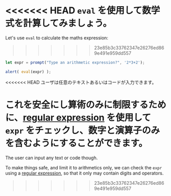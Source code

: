 <<<<<<< HEAD
`eval` を使用して数学式を計算してみましょう。
=======
Let's use `eval` to calculate the maths expression:
>>>>>>> 23e85b3c33762347e26276ed869e491e959dd557

```js demo run
let expr = prompt("Type an arithmetic expression?", '2*3+2');

alert( eval(expr) );
```

<<<<<<< HEAD
ユーザは任意のテキストあるいはコードが入力できます。

これを安全にし算術のみに制限するために、[regular expression](info:regular-expressions) を使用して `expr` をチェックし、数字と演算子のみを含むようにすることができます。
=======
The user can input any text or code though.

To make things safe, and limit it to arithmetics only, we can check the `expr` using a [regular expression](info:regular-expressions), so that it only may contain digits and operators.
>>>>>>> 23e85b3c33762347e26276ed869e491e959dd557
